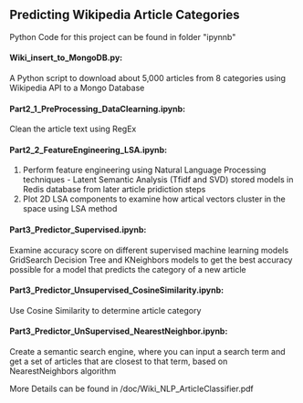 ## Predicting Wikipedia Article Categories

Python Code for this project can be found in folder "ipynnb"

#### Wiki_insert_to_MongoDB.py: 
   A Python script to download about 5,000 articles from 8 categories using Wikipedia API to a Mongo Database

#### Part2_1_PreProcessing_DataClearning.ipynb:
   Clean the article text using RegEx

#### Part2_2_FeatureEngineering_LSA.ipynb:
 1. Perform feature engineering using Natural Language Processing techniques - Latent Semantic Analysis (Tfidf and SVD) 
  stored models in Redis database from later article pridiction steps
 2. Plot 2D LSA components to examine how artical vectors cluster in the space using LSA method 
  
#### Part3_Predictor_Supervised.ipynb:
   Examine accuracy score on different supervised machine learning models
   GridSearch Decision Tree and KNeighbors models to get the best accuracy possible for a model that predicts the category of a new article

#### Part3_Predictor_Unsupervised_CosineSimilarity.ipynb:
   Use Cosine Similarity to determine article category

#### Part3_Predictor_UnSupervised_NearestNeighbor.ipynb:
   Create a semantic search engine, where you can input a search term and get a set of articles that are closest to that term, based on  NearestNeighbors algorithm


More Details can be found in /doc/Wiki_NLP_ArticleClassifier.pdf
